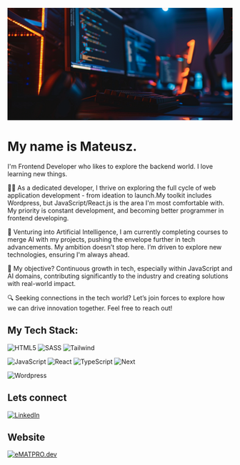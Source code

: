 
![headingBg](https://github.com/Mat955/Mat955/blob/master/coding_simulation-my-office-mateusz.png)

# My name is Mateusz. 
I'm Frontend Developer who likes to explore the backend world. I love learning new things.

👨‍💻 As a dedicated developer, I thrive on exploring the full cycle of web application development - from ideation to launch.My toolkit includes Wordpress, but JavaScript/React.js is the area I'm most comfortable with. My priority is constant development, and becoming better programmer in frontend developing.

🤖 Venturing into Artificial Intelligence, I am currently completing courses to merge AI with my projects, pushing the envelope further in tech advancements. My ambition doesn’t stop here. I’m driven to explore new technologies, ensuring I'm always ahead.

🌱 My objective? Continuous growth in tech, especially within JavaScript and AI domains, contributing significantly to the industry and creating solutions with real-world impact.

🔍 Seeking connections in the tech world? Let’s join forces to explore how we can drive innovation together. Feel free to reach out!

## My Tech Stack:
![HTML5](https://img.shields.io/badge/html5-%23E34F26.svg?style=for-the-badge&logo=html5&logoColor=white)
![SASS](https://img.shields.io/badge/SASS-hotpink.svg?style=for-the-badge&logo=SASS&logoColor=white) 
![Tailwind](https://img.shields.io/badge/Tailwind_CSS-38B2AC?style=for-the-badge&logo=tailwind-css&logoColor=white)

![JavaScript](https://img.shields.io/badge/javascript-%23323330.svg?style=for-the-badge&logo=javascript&logoColor=%23F7DF1E) 
![React](https://img.shields.io/badge/React-20232A?style=for-the-badge&logo=react&logoColor=61DAFB)
![TypeScript](https://img.shields.io/badge/TypeScript-007ACC?style=for-the-badge&logo=typescript&logoColor=white)
![Next](https://img.shields.io/badge/next.js-000000?style=for-the-badge&logo=nextdotjs&logoColor=white)

![Wordpress](https://img.shields.io/badge/wordpress-0C1222?style=for-the-badge&logo=wordpress)

## Lets connect
[![LinkedIn](https://img.shields.io/badge/LinkedIn-0077B5?style=for-the-badge&logo=linkedin&logoColor=white)](https://www.linkedin.com/in/mateusz-lewartowski)

## Website
[![eMATPRO.dev](https://img.shields.io/badge/eMATPRO.dev-F47662?style=for-the-badge&logo=website)](https://ematpro.dev)
